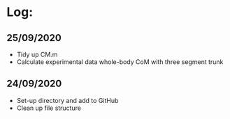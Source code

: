 # Log:

## 25/09/2020
- Tidy up CM.m
- Calculate experimental data whole-body CoM with three segment trunk

## 24/09/2020
- Set-up directory and add to GitHub
- Clean up file structure